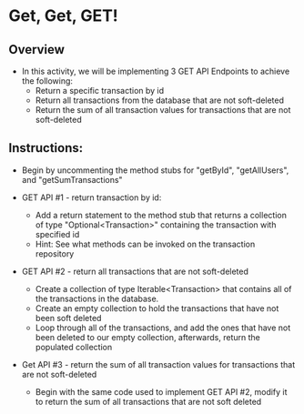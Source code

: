 # Get, Get, GET!
## Overview
- In this activity, we will be implementing 3 GET API Endpoints to achieve the following:
	- Return a specific transaction by id
	- Return all transactions from the database that are not soft-deleted
	- Return the sum of all transaction values for transactions that are not soft-deleted

## Instructions:
- Begin by uncommenting the method stubs for "getById", "getAllUsers", and "getSumTransactions"
- GET API #1 - return transaction by id:
	- Add a return statement to the method stub that returns a collection of type "Optional\<Transaction\>" containing the transaction with specified id
	- Hint: See what methods can be invoked on the transaction repository

- GET API #2 - return all transactions that are not soft-deleted
	- Create a collection of type Iterable\<Transaction\> that contains all of the transactions in the database.
	- Create an empty collection to hold the transactions that have not been soft deleted
	- Loop through all of the transactions, and add the ones that have not been deleted to our empty collection, afterwards, return the populated collection


- Get API #3 - return the sum of all transaction values for transactions that are not soft-deleted
	- Begin with the same code used to implement GET API #2, modify it to return the sum of all transactions that are not soft deleted
